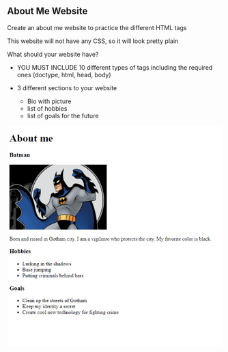 ## About Me Website

Create an about me website to practice the different HTML tags

This website will not have any CSS, so it will look pretty plain

What should your website have?
- YOU MUST INCLUDE 10 different types of tags including the required ones (doctype, html, head, body)

- 3 different sections to your website
    - Bio with picture
    - list of hobbies 
    - list of goals for the future  


![About me example](./about-me-example.PNG)
